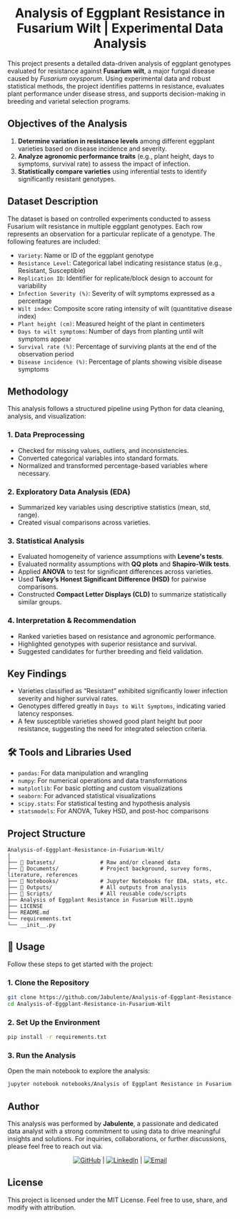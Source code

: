 <h1 align='center'> Analysis of Eggplant Resistance in Fusarium Wilt | Experimental Data Analysis</h1>

This project presents a detailed data-driven analysis of eggplant genotypes evaluated for resistance against **Fusarium wilt**, a major fungal disease caused by *Fusarium oxysporum*. Using experimental data and robust statistical methods, the project identifies patterns in resistance, evaluates plant performance under disease stress, and supports decision-making in breeding and varietal selection programs.


## Objectives of the Analysis

1. **Determine variation in resistance levels** among different eggplant varieties based on disease incidence and severity.
2. **Analyze agronomic performance traits** (e.g., plant height, days to symptoms, survival rate) to assess the impact of infection.
3. **Statistically compare varieties** using inferential tests to identify significantly resistant genotypes.


## Dataset Description

The dataset is based on controlled experiments conducted to assess Fusarium wilt resistance in multiple eggplant genotypes. Each row represents an observation for a particular replicate of a genotype. The following features are included:

- `Variety`: Name or ID of the eggplant genotype  
- `Resistance Level`: Categorical label indicating resistance status (e.g., Resistant, Susceptible)  
- `Replication ID`: Identifier for replicate/block design to account for variability  
- `Infection Severity (%)`: Severity of wilt symptoms expressed as a percentage  
- `Wilt index`: Composite score rating intensity of wilt (quantitative disease index)  
- `Plant height (cm)`: Measured height of the plant in centimeters  
- `Days to wilt symptoms`: Number of days from planting until wilt symptoms appear  
- `Survival rate (%)`: Percentage of surviving plants at the end of the observation period  
- `Disease incidence (%)`: Percentage of plants showing visible disease symptoms  


## Methodology

This analysis follows a structured pipeline using Python for data cleaning, analysis, and visualization:

### 1. Data Preprocessing
- Checked for missing values, outliers, and inconsistencies.
- Converted categorical variables into standard formats.
- Normalized and transformed percentage-based variables where necessary.

### 2. Exploratory Data Analysis (EDA)
- Summarized key variables using descriptive statistics (mean, std, range).
- Created visual comparisons across varieties.

### 3. Statistical Analysis
- Evaluated homogeneity of varience assumptions with **Levene's tests**.
- Evaluated normality assumptions with **QQ plots** and **Shapiro-Wilk tests**.
- Applied **ANOVA** to test for significant differences across varieties.
- Used **Tukey’s Honest Significant Difference (HSD)** for pairwise comparisons.
- Constructed **Compact Letter Displays (CLD)** to summarize statistically similar groups.

### 4. Interpretation & Recommendation
- Ranked varieties based on resistance and agronomic performance.
- Highlighted genotypes with superior resistance and survival.
- Suggested candidates for further breeding and field validation.


## Key Findings

- Varieties classified as “Resistant” exhibited significantly lower infection severity and higher survival rates.
- Genotypes differed greatly in `Days to Wilt Symptoms`, indicating varied latency responses.
- A few susceptible varieties showed good plant height but poor resistance, suggesting the need for integrated selection criteria.


## 🛠 Tools and Libraries Used

- `pandas`: For data manipulation and wrangling  
- `numpy`: For numerical operations and data transformations  
- `matplotlib`: For basic plotting and custom visualizations  
- `seaborn`: For advanced statistical visualizations  
- `scipy.stats`: For statistical testing and hypothesis analysis  
- `statsmodels`: For ANOVA, Tukey HSD, and post-hoc comparisons  


## Project Structure
```
Analysis-of-Eggplant-Resistance-in-Fusarium-Wilt/
│
├── 📁 Datasets/              # Raw and/or cleaned data
├── 📁 Documents/             # Project background, survey forms, literature, references
├── 📁 Notebooks/             # Jupyter Notebooks for EDA, stats, etc.
├── 📁 Outputs/               # All outputs from analysis
├── 📁 Scripts/               # All reusable code/scripts
├── Analysis of Eggplant Resistance in Fusarium Wilt.ipynb
├── LICENSE
├── README.md
└── requirements.txt
└── __init__.py
```

## 🚀 Usage

Follow these steps to get started with the project:

### 1.  Clone the Repository

```bash
git clone https://github.com/Jabulente/Analysis-of-Eggplant-Resistance-in-Fusarium-Wilt.git
cd Analysis-of-Eggplant-Resistance-in-Fusarium-Wilt
```

### 2.  Set Up the Environment

```bash
pip install -r requirements.txt
```

### 3.  Run the Analysis

Open the main notebook to explore the analysis:

```bash
jupyter notebook notebooks/Analysis of Eggplant Resistance in Fusarium Wilt.ipynb
```

## Author

This analysis was performed by **Jabulente**, a passionate and dedicated data analyst with a strong commitment to using data to drive meaningful insights and solutions. For inquiries, collaborations, or further discussions, please feel free to reach out via.  


<div align="center">  
    
[![GitHub](https://img.shields.io/badge/GitHub-Jabulente-black?logo=github)](https://github.com/Jabulente)  |  [![LinkedIn](https://img.shields.io/badge/LinkedIn-Jabulente-blue?logo=linkedin)](https://linkedin.com/in/jabulente-208019349)  |  [![Email](https://img.shields.io/badge/Email-jabulente@hotmail.com-red?logo=gmail)](mailto:Jabulente@hotmail.com)  

</div>

## License
This project is licensed under the MIT License. Feel free to use, share, and modify with attribution.

